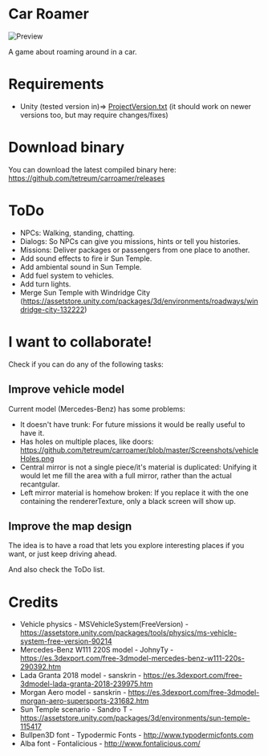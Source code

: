 # Car Roamer

![Preview](https://raw.githubusercontent.com/tetreum/carroamer/master/preview.gif)

A game about roaming around in a car.

# Requirements
- Unity (tested version in)=> [ProjectVersion.txt](https://github.com/tetreum/carroamer/blob/master/ProjectSettings/ProjectVersion.txt) (it should work on newer versions too, but may require changes/fixes)

# Download binary

You can download the latest compiled binary here: https://github.com/tetreum/carroamer/releases

# ToDo

- NPCs: Walking, standing, chatting.
- Dialogs: So NPCs can give you missions, hints or tell you histories.
- Missions: Deliver packages or passengers from one place to another.
- Add sound effects to fire ir Sun Temple.
- Add ambiental sound in Sun Temple.
- Add fuel system to vehicles.
- Add turn lights.
- Merge Sun Temple with Windridge City (https://assetstore.unity.com/packages/3d/environments/roadways/windridge-city-132222)

# I want to collaborate!

Check if you can do any of the following tasks:

## Improve vehicle model
Current model (Mercedes-Benz) has some problems:
- It doesn't have trunk: For future missions it would be really useful to have it.
- Has holes on multiple places, like doors: https://github.com/tetreum/carroamer/blob/master/Screenshots/vehicleHoles.png
- Central mirror is not a single piece/it's material is duplicated: Unifying it would let me fill the area with a full mirror, rather than the actual recantgular.
- Left mirror material is homehow broken: If you replace it with the one containing the rendererTexture, only a black screen will show up.

## Improve the map design
The idea is to have a road that lets you explore interesting places if you want, or just keep driving ahead.

And also check the ToDo list.

# Credits

- Vehicle physics - MSVehicleSystem(FreeVersion) - https://assetstore.unity.com/packages/tools/physics/ms-vehicle-system-free-version-90214
- Mercedes-Benz W111 220S model - JohnyTy - https://es.3dexport.com/free-3dmodel-mercedes-benz-w111-220s-290392.htm
- Lada Granta 2018 model - sanskrin - https://es.3dexport.com/free-3dmodel-lada-granta-2018-239975.htm
- Morgan Aero model - sanskrin - https://es.3dexport.com/free-3dmodel-morgan-aero-supersports-231682.htm
- Sun Temple scenario - Sandro T - https://assetstore.unity.com/packages/3d/environments/sun-temple-115417
- Bullpen3D font - Typodermic Fonts - http://www.typodermicfonts.com
- Alba font - Fontalicious - http://www.fontalicious.com/
